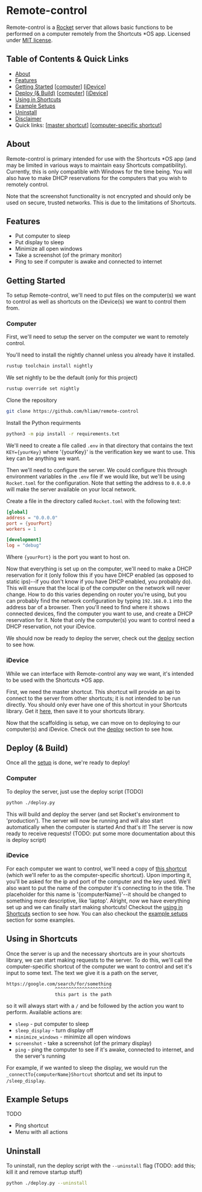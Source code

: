 # Remote-control

Remote-control is a [Rocket](https://rocket.rs) server that allows basic functions to be performed
on a computer remotely from the Shortcuts \*OS app. Licensed under [MIT license](./LICENSE).


## Table of Contents & Quick Links <a name = "table-of-contents"></a>
- [About](#about)
- [Features](#features)
- [Getting Started](#getting-started) [[computer](#getting-started-computer)] [[iDevice](#getting-started-idevice)]
- [Deploy (& Build)](#deploy) [[computer](#deploy-computer)] [[iDevice](#deploy-idevice)]
- [Using in Shortcuts](#using-in-shortcuts)
- [Example Setups](#example-setups)
- [Uninstall](#uninstall)
- [Disclaimer](#disclaimer)
- Quick links: [[master shortcut](https://www.icloud.com/shortcuts/761eb83ac4e84b479f4e016ea4e702aa)]
               [[computer-specific shortcut](https://www.icloud.com/shortcuts/6140e36672464b69a6c5fbea1621b785)]


## About <a name = "about"></a>
Remote-control is primary intended for use with the Shortcuts \*OS app (and may be
limited in various ways to maintain easy Shortcuts compatibility). Currently, this is only
compatible with Windows for the time being. You will also have to make DHCP reservations for the
computers that you wish to remotely control.

Note that the screenshot functionality is not encrypted and should only be used on secure, trusted
networks. This is due to the limitations of Shortcuts.


## Features <a name = "features"></a>
- Put computer to sleep
- Put display to sleep
- Minimize all open windows
- Take a screenshot (of the primary monitor)
- Ping to see if computer is awake and connected to internet


## Getting Started <a name = "getting"></a>
To setup Remote-control, we'll need to put files on the computer(s) we want to control as well as
shortcuts on the iDevice(s) we want to control them from.


### Computer <a name = "getting-started-computer"></a>
First, we'll need to setup the server on the computer we want to remotely control.

You'll need to install the nightly channel unless you already have it installed.

```bash
rustup toolchain install nightly
```

We set nightly to be the default (only for this project)
```bash
rustup override set nightly
```

Clone the repository
```bash
git clone https://github.com/hliam/remote-control
```

Install the Python requirments
```bash
python3 -m pip install -r requirements.txt
```

We'll need to create a file called `.env` in that directory that contains the text `KEY={yourKey}`
where '{yourKey}' is the verification key we want to use. This key can be anything we want.

Then we'll need to configure the server. We could configure this through environment variables in
the `.env` file if we would like, but we'll be using `Rocket.toml` for the configuration. Note
that setting the address to `0.0.0.0` will make the server available on your local network.

Create a file in the directory called `Rocket.toml` with the following text:
```toml
[global]
address = "0.0.0.0"
port = {yourPort}
workers = 1

[development]
log = "debug"
```
Where `{yourPort}` is the port you want to host on.

Now that everything is set up on the computer, we'll need to make a DHCP reservation for it (only
follow this if you have DHCP enabled (as opposed to static ips)--if you don't know if you have DHCP
enabled, you probably do). This will ensure that the local ip of the computer on the network will
never change. How to do this varies depending on router you're using, but you can probably find the
network configuration by typing `192.168.0.1` into the address bar of a browser. Then you'll need to
find where it shows connected devices, find the computer you want to use, and create a DHCP
reservation for it. Note that only the computer(s) you want to control need a DHCP reservation, not
your iDevice.

We should now be ready to deploy the server, check out the [deploy](#deploy) section to see how.


### iDevice <a name = "getting-started-idevice"></a>
While we can interface with Remote-control any way we want, it's intended to be used with the
Shortcuts \*OS app.

First, we need the master shortcut. This shortcut will provide an api to connect to the server from
other shortcuts; it is not intended to be run directly. You should only ever have one of this
shortcut in your Shortcuts library. Get it
[here](https://www.icloud.com/shortcuts/761eb83ac4e84b479f4e016ea4e702aa), then save it to your
shortcuts library.

Now that the scaffolding is setup, we can move on to deploying to our computer(s) and iDevice.
Check out the [deploy](#deploy) section to see how.


## Deploy (& Build) <a name = "deploy"></a>
Once all the [setup](#getting-started) is done, we're ready to deploy!


### Computer <a name = "deploy-computer"></a>
To deploy the server, just use the deploy script
(TODO)
```bash
python ./deploy.py
```

This will build and deploy the server (and set Rocket's environment to 'production'). The server
will now be running and will also start automatically when the computer is started And that's it!
The server is now ready to receive requests! (TODO: put some more documentation about this is deploy script)


### iDevice <a name = "deploy-idevice"></a>
For each computer we want to control, we'll need a copy of
[this shortcut](https://www.icloud.com/shortcuts/6140e36672464b69a6c5fbea1621b785) (which we'll
refer to as the computer-specific shortcut). Upon importing it, you'll be asked for the ip and port
of the computer and the key used. We'll also want to put the name of the computer it's connecting
to in the title. The placeholder for this name is '{computerName}'--it should be changed to
something more descriptive, like 'laptop'. Alright, now we have everything set up and we can finally
start making shortcuts! Checkout the [using in Shortcuts](#using-in-shortcuts) section to see how.
You can also checkout the [example setups](#example-setups) section for some examples.


## Using in Shortcuts <a name = "using-in-shortcuts"></a>
Once the server is up and the necessary shortcuts are in your shortcuts library, we can start making
requests to the server. To do this, we'll call the computer-specific shortcut of the computer we
want to control and set it's input to some text. The text we give it is a path on the server,
```
https://google.com/search/for/something
                  ^^^^^^^^^^^^^^^^^^^^^
                  this part is the path
```
so it will always start with a `/` and be followed by the action you want to perform. Available
actions are:
- `sleep` - put computer to sleep
- `sleep_display` - turn display off
- `minimize_windows` - minimize all open windows
- `screenshot` - take a screenshot (of the primary display)
- `ping` - ping the computer to see if it's awake, connected to internet, and the server's running

For example, if we wanted to sleep the display, we would run the `_connectTo{computerName}Shortcut`
shortcut and set its input to `/sleep_display`.


## Example Setups <a name = "example-setups"></a>
TODO
- Ping shortcut
- Menu with all actions


## Uninstall
To uninstall, run the deploy script with the `--uninstall` flag (TODO: add this; kill it and remove startup stuff)
```bash
python ./deploy.py --uninstall
```
